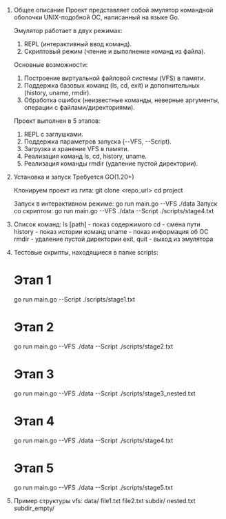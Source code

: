 1. Общее описание
   Проект представляет собой эмулятор командной оболочки UNIX-подобной ОС, написанный на языке Go.

   Эмулятор работает в двух режимах:
      1) REPL (интерактивный ввод команд).
      2) Скриптовый режим (чтение и выполнение команд из файла).
   
   Основные возможности:
      1) Построение виртуальной файловой системы (VFS) в памяти.
      2) Поддержка базовых команд (ls, cd, exit) и дополнительных (history, uname, rmdir).
      3) Обработка ошибок (неизвестные команды, неверные аргументы, операции с файлами/директориями).
   
   Проект выполнен в 5 этапов:
      1) REPL с заглушками.
      2) Поддержка параметров запуска (--VFS, --Script).
      3) Загрузка и хранение VFS в памяти.
      4) Реализация команд ls, cd, history, uname.
      5) Реализация команды rmdir (удаление пустой директории).

2. Установка и запуск 
   Требуется GO(1.20+)

   Клонируем проект из гита:
      git clone <repo_url>
      cd project

   Запуск в интерактивном режиме: 
      go run main.go --VFS ./data
   Запуск со скриптом:
      go run main.go --VFS ./data --Script ./scripts/stage4.txt

3. Список команд:
	   ls [path]  - показ содержимого
	   cd <path>  - смена пути
	   history    - показ истории команд
	   uname      - показ информация об ОС
	   rmdir <d>  - удаление пустой директории
	   exit, quit - выход из эмулятора

4. Тестовые скрипты, находящиеся в папке scripts:
   # Этап 1
   go run main.go --Script ./scripts/stage1.txt

   # Этап 2
   go run main.go --VFS ./data --Script ./scripts/stage2.txt

   # Этап 3
   go run main.go --VFS ./data --Script ./scripts/stage3_nested.txt

   # Этап 4
   go run main.go --VFS ./data --Script ./scripts/stage4.txt

   # Этап 5
   go run main.go --VFS ./data --Script ./scripts/stage5.txt

5. Пример структуры vfs:
      data/
         file1.txt
         file2.txt
         subdir/
            nested.txt
         subdir_empty/